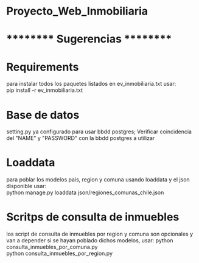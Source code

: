 # Proyecto_Web_Inmobiliaria

# ******** Sugerencias ********

# Requirements
para instalar todos los paquetes listados en ev_inmobiliaria.txt usar:  
pip install -r ev_inmobiliaria.txt               

# Base de datos
setting.py ya configurado para usar bbdd postgres; Verificar coincidencia del "NAME" y "PASSWORD" con la bbdd postgres a utilizar

# Loaddata
para poblar los modelos pais, region y comuna usando loaddata y el json disponible usar:  
python manage.py loaddata json/regiones_comunas_chile.json  

# Scritps de consulta de inmuebles
los script de consulta de inmuebles por region y comuna son opcionales y van a depender si se hayan poblado dichos modelos, usar:
 python consulta_inmuebles_por_comuna.py   
 python consulta_inmuebles_por_region.py
